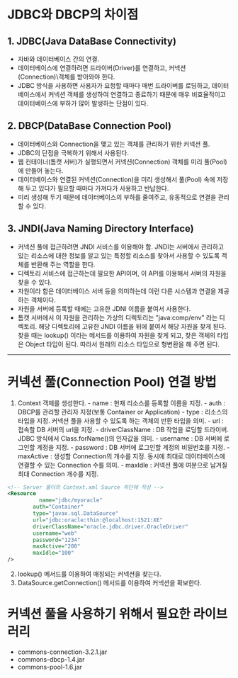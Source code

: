 # JDBC와 DBCP의 차이점

## 1. JDBC(Java DataBase Connectivity)
- 자바와 데이터베이스 간의 연결.
- 데이터베이스에 연결하려면 드라이버(Driver)를 연결하고, 커넥션(Connection)\객체를 받아와야 한다. 
- JDBC 방식을 사용하면 사용자가 요청할 때마다 매번 드라이버를 로딩하고, 데이터베이스에서 커넥션 객체를 생성하여 연결하고 종료하기 때문에 매우 비효율적이고 데이터베이스에 부하가 많이 발생하는 단점이 있다.


## 2. DBCP(DataBase Connection Pool)
- 데이터베이스와 Connection을 맺고 있는 객체를 관리하기 위한 커넥션 풀.
- JDBC의 단점을 극복하기 위해서 사용된다.
- 웹 컨테이너(톰캣 서버)가 실행되면서 커넥션(Connection) 객체를 미리 풀(Pool)에 만들어 놓는다.
- 데이터베이스와 연결된 커넥션(Connection)을 미리 생성해서 풀(Pool) 속에 저장해 두고 있다가 필요할 때마다 가져다가 사용하고 반납한다.
- 미리 생성해 두기 때문에 데이터베이스의 부하를 줄여주고, 유동적으로 연결을 관리할 수 있다.


## 3. JNDI(Java Naming Directory Interface)
- 커넥션 풀에 접근하려면 JNDI 서비스를 이용해야 함. JNDI는 서버에서 관리하고 있는 리소스에 대한 정보를 알고 있는 특정할 리소스를 찾아서 사용할 수 있도록 객체를 반환해 주는 역할을 한다.
- 디렉토리 서비스에 접근하는데 필요한 API이며, 이 API를 이용해서 서버의 자원을 찾을 수 있다.
- 자원이라 함은 데이터베이스 서버 등을 의미하는데 이런 다른 시스템과 연결을 제공하는 객체이다.
- 자원을 서버에 등록할 때에는 고유한 JDNI 이름을 붙여서 사용한다.
- 톰캣 서버에서 이 자원을 관리하는 가상의 디렉토리는 "java:comp/env" 라는 디렉토리. 해당 디렉토리에 고유한 JNDI 이름을 뒤에 붙여서 해당 자원을 찾게 된다. 찾을 때는 lookup() 이라는 메서드를 이용하여 자원을 찾게 되고, 찾은 객체의 타입은 Object 타입이 된다. 따라서 원래의 리소스 타입으로 형변환을 해 주면 된다.
          

----------------------------------------------------

# 커넥션 풀(Connection Pool) 연결 방법
1) Context 객체를 생성한다.
          - name : 현재 리소스를 등록할 이름을 지정.
    	- auth : DBCP를 관리할 관리자 지정(보통 Container or Application)
    	- type : 리소스의 타입을 지정. 커넥션 풀을 사용할 수 있도록 하는 객체의 반환 타입을 의미.
    	- url : 접속할 DB 서버의 url을 지정.
    	- driverClassName : DB 작업을 로딩할 드라이버. JDBC 방식에서 Class.forName()의 인자값을 의미.
    	- username : DB 서버에 로그인할 계정을 지정.
    	- password : DB 서버에 로그인할 계정의 비밀번호를 지정.
    	- maxActive : 생성할 Connection의 개수를 지정. 동시에 최대로 데이터베이스에 연결할 수 있는 Connection 수를 의미.
    	- maxIdle : 커넥션 풀에 여분으로 남겨질 최대 Connection 개수를 지정.    

```xml
<!-- Server 폴더의 Context.xml Source 하단에 작성 -->
<Resource 
          name="jdbc/myoracle"
    	auth="Container"
    	type="javax.sql.DataSource"
    	url="jdbc:oracle:thin:@localhost:1521:XE"
    	driverClassName="oracle.jdbc.driver.OracleDriver"
    	username="web"
    	password="1234"
    	maxActive="200"
    	maxIdle="100"
/>
```


2) lookup() 메서드를 이용하여 매칭되는 커넥션을 찾는다.
3) DataSource.getConnection() 메서드를 이용하여 커넥션을 확보한다.


# 커넥션 풀을 사용하기 위해서 필요한 라이브러리
- commons-connection-3.2.1.jar
- commons-dbcp-1.4.jar
- commons-pool-1.6.jar
      
          







